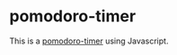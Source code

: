 # pomodoro-timer

This is a [pomodoro-timer](https://en.wikipedia.org/wiki/Pomodoro_Technique) using Javascript.
